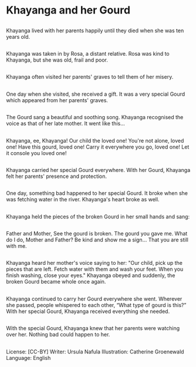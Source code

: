 # Khayanga and her Gourd

##
Khayanga lived with her parents
happily until they died when she
was ten years old.

##
Khayanga was taken in by Rosa, a
distant relative.
Rosa was kind to Khayanga, but she
was old, frail and poor.

##
Khayanga often visited her parents'
graves to tell them of her misery.

##
One day when she visited, she
received a gift. It was a very special
Gourd which appeared from her
parents' graves.

##
The Gourd sang a beautiful and
soothing song. Khayanga
recognised the voice as that of her
late mother.
It went like this…

##
Khayanga, ee, Khayanga!
Our child the loved one!
You're not alone, loved one!
Have this gourd, loved one!
Carry it everywhere you go, loved one!
Let it console you loved one!

##
Khayanga carried her special Gourd
everywhere.
With her Gourd, Khayanga felt her
parents' presence and protection.

##
One day, something bad happened
to her special Gourd. It broke when
she was fetching water in the river.
Khayanga's heart broke as well.

##
Khayanga held the pieces of the
broken Gourd in her small hands
and sang:

##
Father and Mother,
See the gourd is broken.
The gourd you gave me.
What do I do, Mother and Father?
Be kind and show me a sign…
That you are still with me.

##
Khayanga heard her mother's voice
saying to her:
"Our child, pick up the pieces that
are left.
Fetch water with them and wash
your feet.
When you finish washing, close your
eyes."
Khayanga obeyed and suddenly,
the broken Gourd became whole
once again.

##
Khayanga continued to carry her
Gourd everywhere she went.
Wherever she passed, people
whispered to each other, “What
type of gourd is this?”
With her special Gourd, Khayanga
received everything she needed.

##
With the special Gourd, Khayanga
knew that her parents were
watching over her.
Nothing bad could happen to her.

##
License: [CC-BY]
Writer: Ursula Nafula
Illustration: Catherine Groenewald
Language: English
